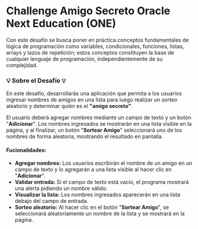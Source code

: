 # Challenge Amigo Secreto Oracle Next Education (ONE)
Con este desafío se busca poner en práctica conceptos fundamentales de lógica de programación como variables, condicionales, funciones, listas, arrays y lazos de repetición; estos conceptos constituyen la base de cualquier lenguaje de programación, independientemente de su complejidad.

### 💡 Sobre el Desafío 💡

En este desafío, desarrollarás una aplicación que permita a los usuarios ingresar nombres de amigos en una lista para luego realizar un sorteo aleatorio y determinar quién es el **"amigo secreto"**.

El usuario deberá agregar nombres mediante un campo de texto y un botón "**Adicionar**". Los nombres ingresados se mostrarán en una lista visible en la página, y al finalizar, un botón "**Sortear Amigo**" seleccionará uno de los nombres de forma aleatoria, mostrando el resultado en pantalla.


#### Fucionalidades:
- **Agregar nombres:** Los usuarios escribirán el nombre de un amigo en un campo de texto y lo agregarán a una lista visible al hacer clic en "**Adicionar**".
- **Validar entrada:** Si el campo de texto está vacío, el programa mostrará una alerta pidiendo un nombre válido.
- **Visualizar la lista:** Los nombres ingresados aparecerán en una lista debajo del campo de entrada.
- **Sorteo aleatorio:** Al hacer clic en el botón "**Sortear Amigo**", se seleccionará aleatoriamente un nombre de la lista y se mostrará en la página.

